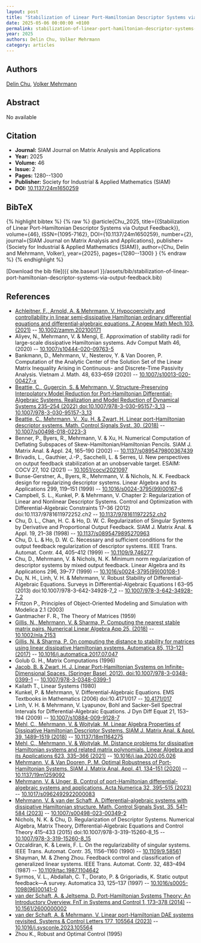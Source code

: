 ```yaml
---
layout: post
title: "Stabilization of Linear Port-Hamiltonian Descriptor Systems via Output Feedback"
date: 2025-05-06 00:00:00 +0100
permalink: stabilization-of-linear-port-hamiltonian-descriptor-systems-via-output-feedback
year: 2025
authors: Delin Chu, Volker Mehrmann
category: articles
---
```

 
## Authors
[Delin Chu](authors/delin-chu), [Volker Mehrmann](authors/volker-mehrmann)
 
## Abstract
No  available
 
## Citation
- **Journal:** SIAM Journal on Matrix Analysis and Applications
- **Year:** 2025
- **Volume:** 46
- **Issue:** 2
- **Pages:** 1280--1300
- **Publisher:** Society for Industrial & Applied Mathematics (SIAM)
- **DOI:** [10.1137/24m1650259](https://doi.org/10.1137/24m1650259)
 
## BibTeX
{% highlight bibtex %}
{% raw %}
@article{Chu_2025,
  title={{Stabilization of Linear Port-Hamiltonian Descriptor Systems via Output Feedback}},
  volume={46},
  ISSN={1095-7162},
  DOI={10.1137/24m1650259},
  number={2},
  journal={SIAM Journal on Matrix Analysis and Applications},
  publisher={Society for Industrial & Applied Mathematics (SIAM)},
  author={Chu, Delin and Mehrmann, Volker},
  year={2025},
  pages={1280--1300}
}
{% endraw %}
{% endhighlight %}
 
[Download the bib file]({{ site.baseurl }}/assets/bib/stabilization-of-linear-port-hamiltonian-descriptor-systems-via-output-feedback.bib)
 
## References
- [Achleitner, F., Arnold, A. & Mehrmann, V. Hypocoercivity and controllability in linear semi‐dissipative Hamiltonian ordinary differential equations and differential‐algebraic equations. Z Angew Math Mech 103, (2021)](hypocoercivity-and-controllability-in-linear-semi-dissipative-hamiltonian-ordinary-differential-equations-and-differential-algebraic-equations) -- [10.1002/zamm.202100171](https://doi.org/10.1002/zamm.202100171)
- Aliyev, N., Mehrmann, V. & Mengi, E. Approximation of stability radii for large-scale dissipative Hamiltonian systems. Adv Comput Math 46, (2020) -- [10.1007/s10444-020-09763-5](https://doi.org/10.1007/s10444-020-09763-5)
- Bankmann, D., Mehrmann, V., Nesterov, Y. & Van Dooren, P. Computation of the Analytic Center of the Solution Set of the Linear Matrix Inequality Arising in Continuous- and Discrete-Time Passivity Analysis. Vietnam J. Math. 48, 633–659 (2020) -- [10.1007/s10013-020-00427-x](https://doi.org/10.1007/s10013-020-00427-x)
- [Beattie, C., Gugercin, S. & Mehrmann, V. Structure-Preserving Interpolatory Model Reduction for Port-Hamiltonian Differential-Algebraic Systems. Realization and Model Reduction of Dynamical Systems 235–254 (2022) doi:10.1007/978-3-030-95157-3_13](structure-preserving-interpolatory-model-reduction-for-port-hamiltonian-differential-algebraic-systems) -- [10.1007/978-3-030-95157-3_13](https://doi.org/10.1007/978-3-030-95157-3_13)
- [Beattie, C., Mehrmann, V., Xu, H. & Zwart, H. Linear port-Hamiltonian descriptor systems. Math. Control Signals Syst. 30, (2018)](linear-port-hamiltonian-descriptor-systems) -- [10.1007/s00498-018-0223-3](https://doi.org/10.1007/s00498-018-0223-3)
- Benner, P., Byers, R., Mehrmann, V. & Xu, H. Numerical Computation of Deflating Subspaces of Skew-Hamiltonian/Hamiltonian Pencils. SIAM J. Matrix Anal. &amp; Appl. 24, 165–190 (2002) -- [10.1137/s0895479800367439](https://doi.org/10.1137/s0895479800367439)
- Brivadis, L., Gauthier, J.-P., Sacchelli, L. & Serres, U. New perspectives on output feedback stabilization at an unobservable target. ESAIM: COCV 27, 102 (2021) -- [10.1051/cocv/2021097](https://doi.org/10.1051/cocv/2021097)
- Bunse-Gerstner, A., Byers, R., Mehrmann, V. & Nichols, N. K. Feedback design for regularizing descriptor systems. Linear Algebra and its Applications 299, 119–151 (1999) -- [10.1016/s0024-3795(99)00167-6](https://doi.org/10.1016/s0024-3795(99)00167-6)
- Campbell, S. L., Kunkel, P. & Mehrmann, V. Chapter 2: Regularization of Linear and Nonlinear Descriptor Systems. Control and Optimization with Differential-Algebraic Constraints 17–36 (2012) doi:10.1137/9781611972252.ch2 -- [10.1137/9781611972252.ch2](https://doi.org/10.1137/9781611972252.ch2)
- Chu, D. L., Chan, H. C. & Ho, D. W. C. Regularization of Singular Systems by Derivative and Proportional Output Feedback. SIAM J. Matrix Anal. &amp; Appl. 19, 21–38 (1998) -- [10.1137/s0895479895270963](https://doi.org/10.1137/s0895479895270963)
- Chu, D. L. & Ho, D. W. C. Necessary and sufficient conditions for the output feedback regularization of descriptor systems. IEEE Trans. Automat. Contr. 44, 405–412 (1999) -- [10.1109/9.746277](https://doi.org/10.1109/9.746277)
- Chu, D., Mehrmann, V. & Nichols, N. K. Minimum norm regularization of descriptor systems by mixed output feedback. Linear Algebra and its Applications 296, 39–77 (1999) -- [10.1016/s0024-3795(99)00108-1](https://doi.org/10.1016/s0024-3795(99)00108-1)
- Du, N. H., Linh, V. H. & Mehrmann, V. Robust Stability of Differential-Algebraic Equations. Surveys in Differential-Algebraic Equations I 63–95 (2013) doi:10.1007/978-3-642-34928-7_2 -- [10.1007/978-3-642-34928-7_2](https://doi.org/10.1007/978-3-642-34928-7_2)
- Fritzon P., Principles of Object-Oriented Modeling and Simulation with Modelica 2.1 (2003)
- Gantmacher F. R., The Theory of Matrices (1959)
- [Gillis, N., Mehrmann, V. & Sharma, P. Computing the nearest stable matrix pairs. Numerical Linear Algebra App 25, (2018)](computing-the-nearest-stable-matrix-pairs) -- [10.1002/nla.2153](https://doi.org/10.1002/nla.2153)
- [Gillis, N. & Sharma, P. On computing the distance to stability for matrices using linear dissipative Hamiltonian systems. Automatica 85, 113–121 (2017)](on-computing-the-distance-to-stability-for-matrices-using-linear-dissipative-hamiltonian-systems) -- [10.1016/j.automatica.2017.07.047](https://doi.org/10.1016/j.automatica.2017.07.047)
- Golub G. H., Matrix Computations (1996)
- [Jacob, B. & Zwart, H. J. Linear Port-Hamiltonian Systems on Infinite-Dimensional Spaces. (Springer Basel, 2012). doi:10.1007/978-3-0348-0399-1](linear-port-hamiltonian-systems-on-infinite-dimensional-spaces) -- [10.1007/978-3-0348-0399-1](https://doi.org/10.1007/978-3-0348-0399-1)
- Kailath T., Linear Systems (1980)
- Kunkel, P. & Mehrmann, V. Differential-Algebraic Equations. EMS Textbooks in Mathematics (2006) doi:10.4171/017 -- [10.4171/017](https://doi.org/10.4171/017)
- Linh, V. H. & Mehrmann, V. Lyapunov, Bohl and Sacker-Sell Spectral Intervals for Differential-Algebraic Equations. J Dyn Diff Equat 21, 153–194 (2009) -- [10.1007/s10884-009-9128-7](https://doi.org/10.1007/s10884-009-9128-7)
- [Mehl, C., Mehrmann, V. & Wojtylak, M. Linear Algebra Properties of Dissipative Hamiltonian Descriptor Systems. SIAM J. Matrix Anal. &amp; Appl. 39, 1489–1519 (2018)](linear-algebra-properties-of-dissipative-hamiltonian-descriptor-systems) -- [10.1137/18m1164275](https://doi.org/10.1137/18m1164275)
- [Mehl, C., Mehrmann, V. & Wojtylak, M. Distance problems for dissipative Hamiltonian systems and related matrix polynomials. Linear Algebra and its Applications 623, 335–366 (2021)](distance-problems-for-dissipative-hamiltonian-systems-and-related-matrix-polynomials) -- [10.1016/j.laa.2020.05.026](https://doi.org/10.1016/j.laa.2020.05.026)
- [Mehrmann, V. & Van Dooren, P. M. Optimal Robustness of Port-Hamiltonian Systems. SIAM J. Matrix Anal. Appl. 41, 134–151 (2020)](optimal-robustness-of-port-hamiltonian-systems) -- [10.1137/19m1259092](https://doi.org/10.1137/19m1259092)
- [Mehrmann, V. & Unger, B. Control of port-Hamiltonian differential-algebraic systems and applications. Acta Numerica 32, 395–515 (2023)](control-of-port-hamiltonian-differential-algebraic-systems-and-applications) -- [10.1017/s0962492922000083](https://doi.org/10.1017/s0962492922000083)
- [Mehrmann, V. & van der Schaft, A. Differential–algebraic systems with dissipative Hamiltonian structure. Math. Control Signals Syst. 35, 541–584 (2023)](differential-algebraic-systems-with-dissipative-hamiltonian-structure) -- [10.1007/s00498-023-00349-2](https://doi.org/10.1007/s00498-023-00349-2)
- Nichols, N. K. & Chu, D. Regularization of Descriptor Systems. Numerical Algebra, Matrix Theory, Differential-Algebraic Equations and Control Theory 415–433 (2015) doi:10.1007/978-3-319-15260-8_15 -- [10.1007/978-3-319-15260-8_15](https://doi.org/10.1007/978-3-319-15260-8_15)
- Ozcaldiran, K. & Lewis, F. L. On the regularizability of singular systems. IEEE Trans. Automat. Contr. 35, 1156–1160 (1990) -- [10.1109/9.58561](https://doi.org/10.1109/9.58561)
- Shayman, M. & Zheng Zhou. Feedback control and classification of generalized linear systems. IEEE Trans. Automat. Contr. 32, 483–494 (1987) -- [10.1109/tac.1987.1104642](https://doi.org/10.1109/tac.1987.1104642)
- Syrmos, V. L., Abdallah, C. T., Dorato, P. & Grigoriadis, K. Static output feedback—A survey. Automatica 33, 125–137 (1997) -- [10.1016/s0005-1098(96)00141-0](https://doi.org/10.1016/s0005-1098(96)00141-0)
- [van der Schaft, A. & Jeltsema, D. Port-Hamiltonian Systems Theory: An Introductory Overview. FnT in Systems and Control 1, 173–378 (2014)](port-hamiltonian-systems-theory-an-introductory-overview) -- [10.1561/2600000002](https://doi.org/10.1561/2600000002)
- [van der Schaft, A. & Mehrmann, V. Linear port-Hamiltonian DAE systems revisited. Systems &amp; Control Letters 177, 105564 (2023)](linear-port-hamiltonian-dae-systems-revisited) -- [10.1016/j.sysconle.2023.105564](https://doi.org/10.1016/j.sysconle.2023.105564)
- Zhou K., Robust and Optimal Control (1995)

